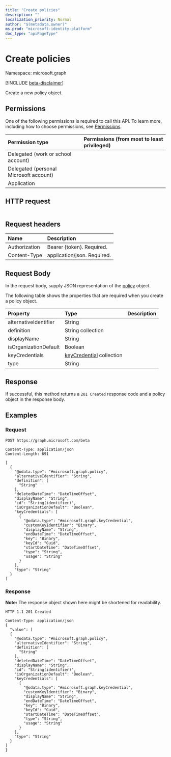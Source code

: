 ```yaml
---
title: "Create policies"
description: ""
localization_priority: Normal
author: "$(metadata.owner)"
ms.prod: "microsoft-identity-platform"
doc_type: "apiPageType"
---
```


# Create policies

Namespace: microsoft.graph

[!INCLUDE [beta-disclaimer](../../includes/beta-disclaimer.md)]

Create a new policy object.

## Permissions

One of the following permissions is required to call this API. To learn more, including how to choose permissions, see [Permissions](/graph/permissions-reference).

| Permission type                        | Permissions (from most to least privileged) |
| :------------------------------------- | :------------------------------------------ |
| Delegated (work or school account)     |                                             |
| Delegated (personal Microsoft account) |                                             |
| Application                            |                                             |

## HTTP request

<!-- {
  "blockType": "ignored"
}
-->

```http

```

## Request headers

| Name          | Description                 |
| :------------ | :-------------------------- |
| Authorization | Bearer {token}. Required.   |
| Content-Type  | application/json. Required. |

## Request Body

In the request body, supply JSON representation of the [policy](../resources/-policy.md) object.

<!-- Actions and Functions -->

<!-- CRUD Methods -->

The following table shows the properties that are required when you create a policy object.

| Property              | Type                                                      | Description |
| :-------------------- | :-------------------------------------------------------- | :---------- |
| alternativeIdentifier | String                                                    |             |
| definition            | String collection                                         |             |
| displayName           | String                                                    |             |
| isOrganizationDefault | Boolean                                                   |             |
| keyCredentials        | [keyCredential](../resources/keycredential.md) collection |             |
| type                  | String                                                    |             |

## Response

If successful, this method returns a `201 Created` response code and a policy object in the response body.

## Examples

### Request

<!-- {
  "blockType": "request",
  "name": "create_policies"
}
-->

```http
POST https://graph.microsoft.com/beta

Content-Type: application/json
Content-Length: 691

[
  {
    "@odata.type": "#microsoft.graph.policy",
    "alternativeIdentifier": "String",
    "definition": [
      "String"
    ],
    "deletedDateTime": "DateTimeOffset",
    "displayName": "String",
    "id": "String(identifier)",
    "isOrganizationDefault": "Boolean",
    "keyCredentials": [
      {
        "@odata.type": "#microsoft.graph.keyCredential",
        "customKeyIdentifier": "Binary",
        "displayName": "String",
        "endDateTime": "DateTimeOffset",
        "key": "Binary",
        "keyId": "Guid",
        "startDateTime": "DateTimeOffset",
        "type": "String",
        "usage": "String"
      }
    ],
    "type": "String"
  }
]

```

### Response

**Note:** The response object shown here might be shortened for readability.

<!-- {
  "blockType": "response",
  "truncated": true,
  "@odata.type": "$(this.ReturnTypeFullName)"
}
-->

```http
HTTP 1.1 201 Created

Content-Type: application/json
{
  "value": [
  {
    "@odata.type": "#microsoft.graph.policy",
    "alternativeIdentifier": "String",
    "definition": [
      "String"
    ],
    "deletedDateTime": "DateTimeOffset",
    "displayName": "String",
    "id": "String(identifier)",
    "isOrganizationDefault": "Boolean",
    "keyCredentials": [
      {
        "@odata.type": "#microsoft.graph.keyCredential",
        "customKeyIdentifier": "Binary",
        "displayName": "String",
        "endDateTime": "DateTimeOffset",
        "key": "Binary",
        "keyId": "Guid",
        "startDateTime": "DateTimeOffset",
        "type": "String",
        "usage": "String"
      }
    ],
    "type": "String"
  }
]
}

```

